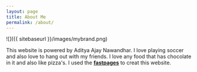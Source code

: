 ```yaml
---
layout: page
title: About Me
permalink: /about/
---
```


![]({{ sitebaseurl }}/images/mybrand.png)

This website is powered by Aditya Ajay Nawandhar.
I love playing soccer and also love to hang out with my friends.
I love any food that has chocolate in it and also like pizza's.
I used the **[fastpages](https://github.com/fastai/fastpages)** to creat this website.
